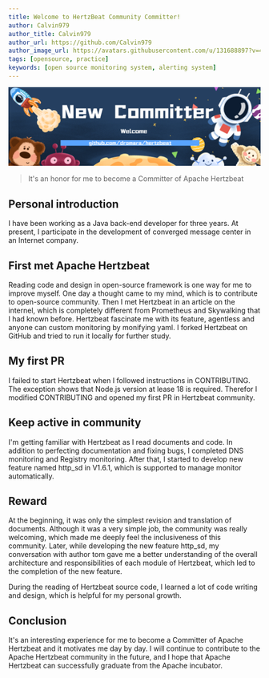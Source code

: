 ```yaml
---
title: Welcome to HertzBeat Community Committer!
author: Calvin979
author_title: Calvin979
author_url: https://github.com/Calvin979
author_image_url: https://avatars.githubusercontent.com/u/131688897?v=4
tags: [opensource, practice]
keywords: [open source monitoring system, alerting system]
---
```


![HertzBeat](/img/blog/new-committer.png)

> It's an honor for me to become a Committer of Apache Hertzbeat

## Personal introduction

I have been working as a Java back-end developer for three years. At present, I participate in the development of converged message center in an Internet company.

## First met Apache Hertzbeat

Reading code and design in open-source framework is one way for me to improve myself. One day a thought came to my mind, which is to contribute to open-source community. Then I met Hertzbeat in an article on the internel, which is completely different from Prometheus and Skywalking that I had known before. Hertzbeat fascinate me with its feature, agentless and anyone can custom monitoring by monifying yaml. I forked Hertzbeat on GitHub and tried to run it locally for further study.

## My first PR

I failed to start Hertzbeat when I followed instructions in CONTRIBUTING. The exception shows that Node.js version at lease 18 is required. Therefor I modified CONTRIBUTING and opened my first PR in Hertzbeat community.

## Keep active in community

I'm getting familiar with Hertzbeat as I read documents and code. In addition to perfecting documentation and fixing bugs, I completed DNS monitoring and Registry monitoring. After that, I started to develop new feature named http_sd in V1.6.1, which is supported to manage monitor automatically.

## Reward

At the beginning, it was only the simplest revision and translation of documents. Although it was a very simple job, the community was really welcoming, which made me deeply feel the inclusiveness of this community. Later, while developing the new feature http_sd, my conversation with author tom gave me a better understanding of the overall architecture and responsibilities of each module of Hertzbeat, which led to the completion of the new feature.

During the reading of Hertzbeat source code, I learned a lot of code writing and design, which is helpful for my personal growth.

## Conclusion

It's an interesting experience for me to become a Committer of Apache Hertzbeat and it motivates me day by day. I will continue to contribute to the Apache Hertzbeat community in the future, and I hope that Apache Hertzbeat can successfully graduate from the Apache incubator.
